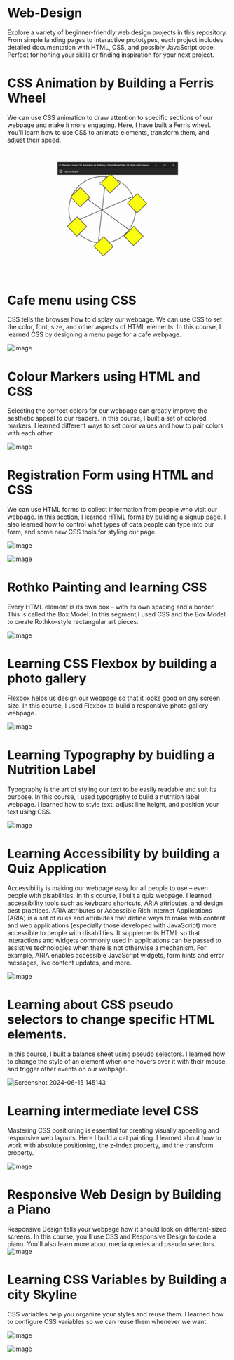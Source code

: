 # Web-Design
Explore a variety of beginner-friendly web design projects in this repository. From simple landing pages to interactive prototypes, each project includes detailed documentation with HTML, CSS, and possibly JavaScript code. Perfect for honing your skills or finding inspiration for your next project. 

# CSS Animation by Building a Ferris Wheel
We can use CSS animation to draw attention to specific sections of our webpage and make it more engaging. Here, I have built a Ferris wheel. You'll learn how to use CSS to animate elements, transform them, and adjust their speed.

![](https://github.com/ShreshthaSingh011/Web-design/blob/main/ferris%20wheel.gif)

# Cafe menu using CSS 
CSS tells the browser how to display our webpage. We can use CSS to set the color, font, size, and other aspects of HTML elements. In this course, I learned CSS by designing a menu page for a cafe webpage.

![image](https://github.com/ShreshthaSingh011/Web-design/assets/50359330/914e9206-c4c7-4da6-9164-66db9749b84c)

# Colour Markers using HTML and CSS 
Selecting the correct colors for our webpage can greatly improve the aesthetic appeal to our readers. In this course, I built a set of colored markers. I learned different ways to set color values and how to pair colors with each other.

![image](https://github.com/ShreshthaSingh011/Web-design/assets/50359330/30145cde-69d4-4b11-a63f-1aa0b732f394)

# Registration Form using HTML and CSS
We can use HTML forms to collect information from people who visit our webpage. In this section, I learned HTML forms by building a signup page. I also learned how to control what types of data people can type into our form, and some new CSS tools for styling our page.

![image](https://github.com/ShreshthaSingh011/Web-design/assets/50359330/272f484f-f117-4f12-bb03-9da9ad443604)

![image](https://github.com/ShreshthaSingh011/Web-design/assets/50359330/89499e11-c089-4255-970f-a484262b5787)

# Rothko Painting and learning CSS
Every HTML element is its own box – with its own spacing and a border. This is called the Box Model. In this segment,I used CSS and the Box Model to create Rothko-style rectangular art pieces.

![image](https://github.com/ShreshthaSingh011/Web-design/assets/50359330/ea14d87c-fb9e-4ad0-81d1-75b658c0228f)

# Learning CSS Flexbox by building a photo gallery
Flexbox helps us design our webpage so that it looks good on any screen size. In this course, I used Flexbox to build a responsive photo gallery webpage.

![image](https://github.com/ShreshthaSingh011/Web-design/assets/50359330/b4eac007-1677-4c8e-8ff9-ed335df16b55)

# Learning Typography by buidling a Nutrition Label
Typography is the art of styling our text to be easily readable and suit its purpose. In this course, I used typography to build a nutrition label webpage. I learned how to style text, adjust line height, and position your text using CSS.

![image](https://github.com/ShreshthaSingh011/Web-design/assets/50359330/d232e272-6210-4929-ab6d-dddac584ae3c)

# Learning Accessibility by building a Quiz Application
Accessibility is making our webpage easy for all people to use – even people with disabilities. In this course, I built a quiz webpage. I learned accessibility tools such as keyboard shortcuts, ARIA attributes, and design best practices.
ARIA attributes or Accessible Rich Internet Applications (ARIA) is a set of rules and attributes that define ways to make web content and web applications (especially those developed with JavaScript) more accessible to people with disabilities.
It supplements HTML so that interactions and widgets commonly used in applications can be passed to assistive technologies when there is not otherwise a mechanism. For example, ARIA enables accessible JavaScript widgets, form hints and error messages, live content updates, and more.

![image](https://github.com/ShreshthaSingh011/Web-design/assets/50359330/3aab7e13-f918-4bf9-a728-75be4de006d8)

# Learning about CSS pseudo selectors to change specific HTML elements.

In this course, I built a balance sheet using pseudo selectors. I learned how to change the style of an element when one hovers over it with their mouse, and trigger other events on our webpage.

![Screenshot 2024-06-15 145143](https://github.com/ShreshthaSingh011/Web-design/assets/50359330/ff47adbe-65d1-486f-b758-381918ae6a98)

# Learning intermediate level CSS
Mastering CSS positioning is essential for creating visually appealing and responsive web layouts. Here I build a cat painting. I learned about how to work with absolute positioning, the z-index property, and the transform property.

![image](https://github.com/ShreshthaSingh011/Web-design/assets/50359330/cd604080-c3cf-442e-8ec8-f97b7f83721e)

# Responsive Web Design by Building a Piano
Responsive Design tells your webpage how it should look on different-sized screens. In this course, you'll use CSS and Responsive Design to code a piano. You'll also learn more about media queries and pseudo selectors.
![image](https://github.com/ShreshthaSingh011/Web-design/assets/50359330/13acd14e-7fdc-4cbd-bda2-304b354e0517)

# Learning CSS Variables by Building a city Skyline
CSS variables help you organize your styles and reuse them. I learned how to configure CSS variables so we can reuse them whenever we want.

![image](https://github.com/ShreshthaSingh011/Web-design/assets/50359330/5cb98824-1bcb-4f09-8138-ea835e39406d)

![image](https://github.com/ShreshthaSingh011/Web-design/assets/50359330/d3f715c7-d92b-4ee3-a75e-4d2143330d76)


